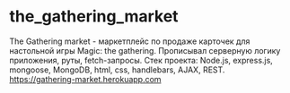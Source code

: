 # the_gathering_market
The Gathering market - маркетплейс по продаже карточек для настольной игры Magic: the gathering. Прописывал серверную логику приложения, руты, fetch-запросы. Стек проекта: Node.js, express.js, mongoose, MongoDB, html, css, handlebars, AJAX, REST. https://gathering-market.herokuapp.com
